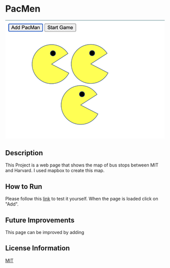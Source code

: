 # PacMen

<img src= "pacmen.png"/>

## Description 
This Project is a web page that shows the map of bus stops between MIT and Harvard. I used mapbox to create this map.

## How to Run 
Please follow this [link]() to test it yourself. When the page is loaded click on "Add".

## Future Improvements 
This page can be improved by adding 

## License Information
[MIT](https://choosealicense.com/licenses/mit/)
